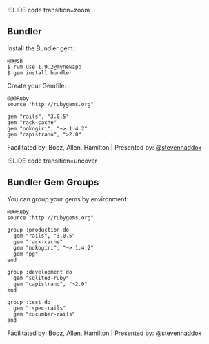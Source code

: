 !SLIDE code transition=zoom
## Bundler ##

Install the Bundler gem:

    @@@sh
    $ rvm use 1.9.2@mynewapp
    $ gem install bundler

Create your Gemfile:

    @@@Ruby
    source "http://rubygems.org"

    gem "rails", "3.0.5"
    gem "rack-cache"
    gem "nokogiri", "~> 1.4.2"
    gem "capistrano", ">2.0"

<div class="footer">
  Facilitated by: Booz, Allen, Hamilton | Presented by: <a href="http://twitter.com/stevenhaddox">@stevenhaddox</a>
</div>

!SLIDE code transition=uncover
## Bundler Gem Groups ##

You can group your gems by environment:

    @@@Ruby
    source "http://rubygems.org"

    group :production do
      gem "rails", "3.0.5"
      gem "rack-cache"
      gem "nokogiri", "~> 1.4.2"
      gem "pg"
    end

    group :development do
      gem "sqlite3-ruby"
      gem "capistrano", ">2.0"
    end

    group :test do
      gem "rspec-rails"
      gem "cucumber-rails"
    end


<div class="footer">
  Facilitated by: Booz, Allen, Hamilton | Presented by: <a href="http://twitter.com/stevenhaddox">@stevenhaddox</a>
</div>